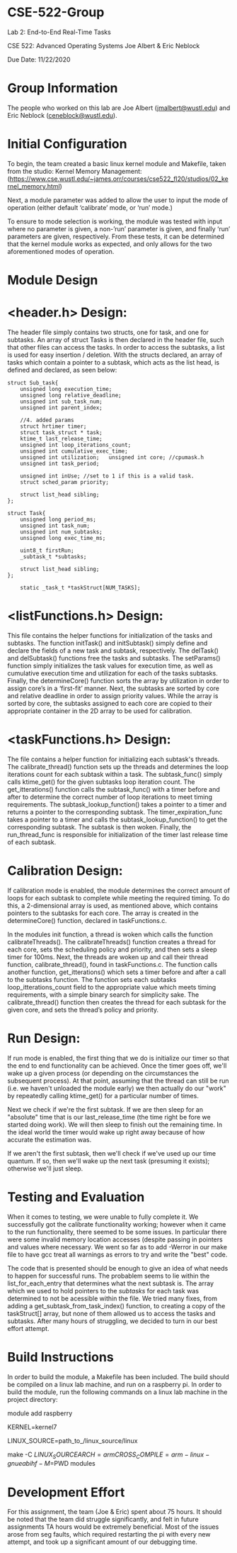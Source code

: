 # CSE-522-Group

Lab 2: 
End-to-End Real-Time Tasks

CSE 522: Advanced Operating Systems 
Joe Albert & Eric Neblock 

Due Date: 11/22/2020


# Group Information
   The people who worked on this lab are Joe Albert (jmalbert@wustl.edu) and Eric Neblock (ceneblock@wustl.edu).

# Initial Configuration
   To begin, the team created a basic linux kernel module and Makefile, taken from the studio: Kernel Memory Management: (https://www.cse.wustl.edu/~james.orr/courses/cse522_fl20/studios/02_kernel_memory.html)

   Next, a module parameter was added to allow the user to input the mode of operation (either default ‘calibrate’ mode, or ‘run’ mode.) 

   To ensure to mode selection is working, the module was tested with input where no parameter is given, a non-’run’ parameter is given, and finally ‘run’ parameters are given, respectively.  From these tests, it can be determined that the kernel module works as expected, and only allows for the two aforementioned modes of operation. 

# Module Design 

# <header.h> Design: 
   The header file simply contains two structs, one for task, and one for subtasks. An array of struct Tasks is then declared in the header file, such that other files can access the tasks. In order to access the subtasks, a list is used for easy insertion / deletion.  With the structs declared, an array of tasks which contain a pointer to a subtask, which acts as the list head, is defined and declared, as seen below: 

    struct Sub_task{
        unsigned long execution_time; 
        unsigned long relative_deadline; 
        unsigned int sub_task_num; 
        unsigned int parent_index; 

        //4. added params 
        struct hrtimer timer;
        struct task_struct * task; 
        ktime_t last_release_time; 
        unsigned int loop_iterations_count; 
        unsigned int cumulative_exec_time;
        unsigned int utilization;   unsigned int core; //cpumask.h
        unsigned int task_period; 
 
        unsigned int inUse; //set to 1 if this is a valid task.
        struct sched_param priority;

        struct list_head sibling;
    };

    struct Task{
        unsigned long period_ms;
        unsigned int task_num; 
        unsigned int num_subtasks; 
        unsigned long exec_time_ms; 

        uint8_t firstRun;
        _subtask_t *subtasks;
  
        struct list_head sibling;
    };

        static _task_t *taskStruct[NUM_TASKS];

# <listFunctions.h> Design: 
   This file contains the helper functions for initialization of the tasks and subtasks. The function initTask() and initSubtask() simply define and declare the fields of a new task and subtask, respectively. The delTask() and delSubtask() functions free the tasks and subtasks. The setParams() function simply initializes the task values for execution time, as well as cumulative execution time and utilization for each of the tasks subtasks. Finally, the determineCore() function sorts the array by utilization in order to assign core’s in a ‘first-fit’ manner. Next, the subtasks are sorted by core and relative deadline in order to assign priority values. While the array is sorted by core, the subtasks assigned to each core are copied to their appropriate container in the 2D array to be used for calibration. 

# <taskFunctions.h> Design: 
   The file contains a helper function for initializing each subtask's threads. The calibrate_thread() function sets up the threads and determines the loop iterations count for each subtask within a task. The subtask_func() simply calls ktime_get() for the given subtasks loop iteration count. The get_itterations() function calls the subtask_func() with a timer before and after to determine the correct number of loop iterations to meet timing requirements. The subtask_lookup_function() takes a pointer to a timer and returns a pointer to the corresponding subtask. The timer_expiration_func takes a pointer to a timer and calls the subtask_lookup_function() to get the corresponding subtask. The subtask is then woken. Finally, the run_thread_func is responsible for initialization of the timer last release time of each subtask. 

# Calibration Design: 
   If calibration mode is enabled, the module determines the correct amount of loops for each subtask to complete while meeting the required timing. To do this, a 2-dimensional array is used, as mentioned above, which contains pointers to the subtasks for each core. The array is created in the determineCore() function, declared in taskFunctions.c. 

   In the modules init function, a thread is woken which calls the function calibrateThreads(). The calibrateThreads() function creates a thread for each core, sets the scheduling policy and priority, and then sets a sleep timer for 100ms. Next, the threads are woken up and call their thread function, calibrate_thread(), found in taskFunctions.c. The function calls another function, get_itterations() which sets a timer before and after a call to the subtasks function. The function sets each subtasks loop_itterations_count field to the appropriate value which meets timing requirements, with a simple binary search for simplicity sake. The calibrate_thread() function then creates the thread for each subtask for the given core, and sets the thread’s policy and priority. 

# Run Design:
   If run mode is enabled, the first thing that we do is initialize our timer so that the end to end functionality can be achieved. Once the timer goes off, we'll wake up a given process (or depending on the circumstances the subsequent process). At that point, assuming that the thread can still be run (i.e. we haven't unloaded the module early) we then actually do our "work" by repeatedly calling ktime_get() for a particular number of times.

   Next we check if we're the first subtask. If we are then sleep for an "absolute" time that is our last_release_time (the time right be fore we started doing work). We will then sleep to finish out the remaining time. In the ideal world the timer would wake up right away because of how accurate the estimation was.

   If we aren't the first subtask, then we'll check if we've used up our time quantum. If so, then we'll wake up the next task (presuming it exists); otherwise we'll just sleep.


# Testing and Evaluation
  When it comes to testing, we were unable to fully complete it. We successfully got the calibrate functionality working; however when it came to the run functionality, there seemed to be some issues. In particular there were some invalid memory location accesses (despite passing in pointers and values where necessary. We went so far as to add -Werror in our make file to have gcc treat all warnings as errors to try and write the "best" code.

  The code that is presented should be enough to give an idea of what needs to happen for successful runs. The probablem seems to lie within the list_for_each_entry that determines what the next subtask is. The array which we used to hold pointers to the _subtasks_ for each task was determined to not be acessible within the file. We tried many fixes, from adding a get_subtask_from_task_index() function, to creating a copy of the taskStruct[] array, but none of them allowed us to access the tasks and subtasks. After many hours of struggling, we decided to turn in our best effort attempt. 

# Build Instructions
   In order to build the module, a Makefile has been included. The build should be compiled on a linux lab machine, and run on a raspberry pi. In order to build the module, run the following commands on a linux lab machine in the project directory: 

   module add raspberry

   KERNEL=kernel7

   LINUX_SOURCE=path_to_/linux_source/linux

   make -C $LINUX_SOURCE ARCH=arm CROSS_COMPILE=arm-linux-gnueabihf- M=$PWD modules 

# Development Effort 
   For this assignment, the team (Joe & Eric) spent about 75 hours. It should be noted that the team did struggle significantly, and felt in future assignments TA hours would be extremely beneficial. Most of the issues arose from seg faults, which required restarting the pi with every new attempt, and took up a significant amount of our debugging time. 

